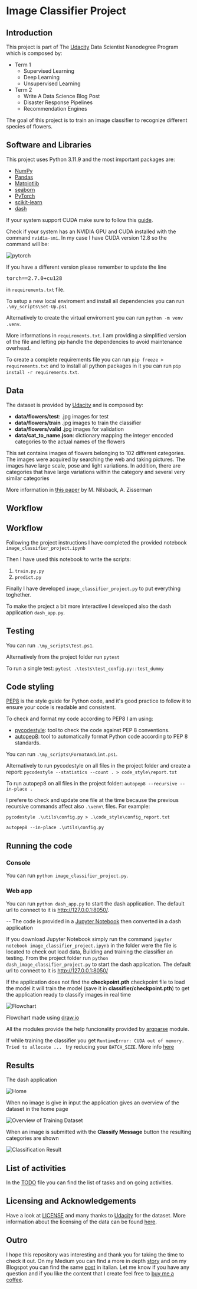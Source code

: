 # Image Classifier Project

## Introduction

This project is part of The [Udacity](https://eu.udacity.com/) Data Scientist Nanodegree Program which is composed by:
* Term 1
    * Supervised Learning
    * Deep Learning
    * Unsupervised Learning
* Term 2
    * Write A Data Science Blog Post
    * Disaster Response Pipelines
    * Recommendation Engines

The goal of this project is to train an image classifier to recognize different species of flowers.

## Software and Libraries

This project uses Python 3.11.9 and the most important packages are:

- [NumPy](http://www.numpy.org/)
- [Pandas](http://pandas.pydata.org)
- [Matplotlib](http://matplotlib.org/)
- [seaborn](https://seaborn.pydata.org/)
- [PyTorch](https://pytorch.org/)
- [scikit-learn](http://scikit-learn.org/stable/)
- [dash](https://plot.ly/dash/)

If your system support CUDA make sure to follow this [guide](https://pytorch.org/get-started/locally/). 

Check if your system has an NVIDIA GPU and CUDA installed with the command `nvidia-smi`. In my case I have CUDA version 12.8 so the command will be: 

![pytorch](images/pytorch.JPG)

If you have a different version please remember to update the line 

<pre>
torch==2.7.0+cu128
</pre>

in `requirements.txt` file.

To setup a new local enviroment and install all dependencies you can run `.\my_scripts\Set-Up.ps1`

Alternatively to create the virtual enviroment you can run `python -m venv .venv`.

More informations in `requirements.txt`. I am providing a simplified version of the file and letting pip handle the dependencies to avoid maintenance overhead.

To create a complete requirements file you can run `pip freeze > requirements.txt` and to install all python packages in it you can run `pip install -r requirements.txt`.

## Data

The dataset is provided by [Udacity](http://www.robots.ox.ac.uk/~vgg/data/flowers/102/index.html) and is composed by:
* **data/flowers/test**: .jpg images for test
* **data/flowers/train** .jpg images to train the classifier
* **data/flowers/valid** .jpg images for validation
* **data/cat_to_name.json**: dictionary mapping the integer encoded categories to the actual names of the flowers

This set contains images of flowers belonging to 102 different categories. The images were acquired by searching the web and taking pictures. The images have large scale, pose and light variations. In addition, there are categories that have large variations within the category and several very similar categories

More information in [this paper](http://www.robots.ox.ac.uk/~vgg/publications/2008/Nilsback08) by M. Nilsback, A. Zisserman

## Workflow

## Workflow

Following the project instructions I have completed the provided notebook `image_classifier_project.ipynb`

Then I have used this notebook to write the scripts:

1. `train.py.py`
2. `predict.py`

Finally I have developed `image_classifier_project.py` to put everything toghether.

To make the project a bit more interactive I developed also the  dash application `dash_app.py`.

## Testing

You can run `.\my_scripts\Test.ps1`.

Alternatively from the project folder run `pytest`

To run a single test: `pytest .\tests\test_config.py::test_dummy`

## Code styling

[PEP8](https://peps.python.org/pep-0008/) is the style guide for Python code, and it's good practice to follow it to ensure your code is readable and consistent.

To check and format my code according to PEP8 I am using:
- [pycodestyle](https://pypi.org/project/pycodestyle/): tool to check the code against PEP 8 conventions.
- [autopep8](https://pypi.org/project/autopep8/): tool to automatically format Python code according to PEP 8 standards.

You can run `.\my_scripts\FormatAndLint.ps1`.

Alternatively to run pycodestyle on all files in the project folder and create a report: `pycodestyle --statistics --count . > code_style\report.txt`

To run autopep8 on all files in the project folder: `autopep8 --recursive --in-place .`

I prefere to check and update one file at the time because the previous recursive commands affect also `.\venv\` files. For example:

`pycodestyle .\utils\config.py > .\code_style\config_report.txt`

`autopep8 --in-place .\utils\config.py`

## Running the code

### Console

You can run `python image_classifier_project.py`.

### Web app

You can run `python dash_app.py` to start the dash application. The default url to connect to it is http://127.0.0.1:8050/.

--
The code is provided in a [Jupyter Notebook](http://ipython.org/notebook.html) then converted in a dash application

If you download Jupyter Notebook simply run the command `jupyter notebook image_classifier_project.ipynb` in the folder were the file is located to check out load data, Building and training the classifier an testing.
From the project folder run `python dash_image_classifier_project.py` to start the dash application. The default url to connect to it is http://127.0.0.1:8050/

If the application does not find the **checkpoint.pth** checkpoint file to load the model it will train the model (save it in **classifier/checkpoint.pth**) to get the application ready to classify images in real time

![Flowchart](images/flowchart.png)

Flowchart made using [draw.io](https://about.draw.io/)

All the modules provide the help funcionality provided by [argparse](https://docs.python.org/3/library/argparse.html) module.

If while training the classifier you get `RuntimeError: CUDA out of memory. Tried to allocate ... ` try reducing your `BATCH_SIZE`. More info [here](https://stackoverflow.com/questions/61234957/how-to-solve-cuda-out-of-memory-tried-to-allocate-xxx-mib-in-pytorch)

## Results

The dash application 

![Home](images/home.JPG)

When no image is give in input the application gives an overview of the dataset in the home page

![Overview of Training Dataset](images/overview_training_dataset.JPG)

When an image is submitted with the **Classify Message** button the resulting categories are shown

![Classification Result](images/classification_result.JPG)

## List of activities

In the [TODO](TODO.md) file you can find the list of tasks and on going activities.

## Licensing and Acknowledgements

Have a look at [LICENSE](LICENSE.md) and many thanks to [Udacity](https://eu.udacity.com/) for the dataset. More information about the licensing of the data can be found [here](http://www.robots.ox.ac.uk/~vgg/data/flowers/102/index.html).

## Outro

I hope this repository was interesting and thank you for taking the time to check it out. On my Medium you can find a more in depth [story](https://medium.com/@simone.rigoni01/do-you-know-this-flower-image-classifier-using-pytorch-1d45c3a3df1c) and on my Blogspot you can find the same [post](https://simonerigoni01.blogspot.com/) in italian. Let me know if you have any question and if you like the content that I create feel free to [buy me a coffee](https://www.buymeacoffee.com/simonerigoni).
